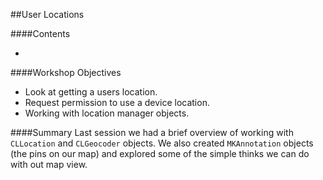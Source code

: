 ##User Locations

####Contents
+ []()

####Workshop Objectives
+ Look at getting a users location.
+ Request permission to use a device location.
+ Working with location manager objects.


####Summary
Last session we had a brief overview of working with `CLLocation` and `CLGeocoder` objects. We also created `MKAnnotation` objects (the pins on our map) and explored some of the simple thinks we can do with out map view. 



